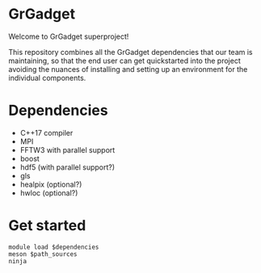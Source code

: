 # GrGadget

Welcome to GrGadget superproject!

This repository combines all the GrGadget dependencies that our team is maintaining, so that the end
user can get quickstarted into the project avoiding the nuances of installing and setting up an
environment for the individual components.

# Dependencies

- C++17 compiler
- MPI
- FFTW3 with parallel support
- boost
- hdf5 (with parallel support?)
- gls
- healpix (optional?)
- hwloc (optional?)

# Get started

```
module load $dependencies
meson $path_sources
ninja
```
